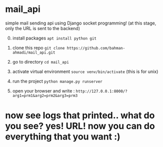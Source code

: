 # mail_api
simple mail sending api using Django socket programming!
(at this stage, only the URL is sent to the backend)

0. install packages
`apt install python git` 

1. clone this repo
`git clone https://github.com/bahman-ahmadi/mail_api.git`

2. go to directory
`cd mail_api`

3. activate virtual environment
`source venv/bin/activate`
(this is for unix)

4. run the project 
`python manage.py runserver`

5. open your browser and write :
`http://127.0.0.1:8000/?arg1=prm1&arg2=prm2&arg3=prm3`

# now see logs that printed.. what do you see? yes! URL! now you can do everything that you want :)
